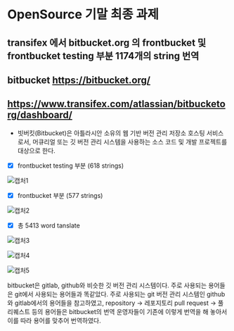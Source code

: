 # OpenSource 기말 최종 과제


## transifex 에서 bitbucket.org 의 frontbucket 및 frontbucket testing 부분 1174개의 string 번역

## bitbucket https://bitbucket.org/
## https://www.transifex.com/atlassian/bitbucketorg/dashboard/

- 빗버킷(Bitbucket)은 아틀라시안 소유의 웹 기반 버전 관리 저장소 호스팅 서비스로서, 머큐리얼 또는 깃 버전 관리 시스템을 사용하는 소스 코드 및 개발 프로젝트를 대상으로 한다.



- [x] frontbucket testing 부분 (618 strings)

![캡처1](https://user-images.githubusercontent.com/55792153/102682367-5a7b4180-420c-11eb-8b81-47a5a9512298.PNG)

- [x] frontbucket 부분 (577 strings)

![캡처2](https://user-images.githubusercontent.com/55792153/102682371-5b13d800-420c-11eb-9136-eccce8185068.PNG)

- [x] 총 5413 word tanslate

![캡처3](https://user-images.githubusercontent.com/55792153/102682470-189ecb00-420d-11eb-9fb9-c8dd6dfddb38.PNG)


![캡처4](https://user-images.githubusercontent.com/55792153/102712146-15393b80-4302-11eb-8d6b-a6df874e208a.PNG)

![캡처5](https://user-images.githubusercontent.com/55792153/102712147-15d1d200-4302-11eb-88c7-a4864bba8e7a.PNG)

bitbucket은 gitlab, github와 비슷한 깃 버전 관리 시스템이다. 주로 사용되는 용어들은 git에서 사용되는 용어들과 똑같았다. 주로 사용되는 git 버전 관리 시스템인 github와 gitlab에서의 용어들을 참고하였고, repository -> 레포지토리 pull request -> 풀 리퀘스트 등의 용어들은 bitbucket의 번역 운영자들이 기존에 이렇게 번역을 해 놓아서 이를 따라 용어를 맞추어 번역하였다.
